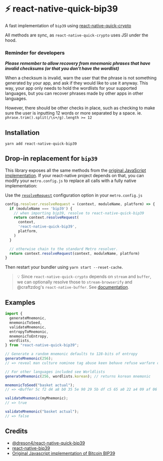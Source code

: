 # ⚡️ react-native-quick-bip39

A fast implementation of `bip39` using [react-native-quick-crypto](https://github.com/margelo/react-native-quick-crypto)

All methods are sync, as `react-native-quick-crypto` uses JSI under the hood.

### Reminder for developers

**_Please remember to allow recovery from mnemonic phrases that have invalid checksums (or that you don't have the wordlist)_**

When a checksum is invalid, warn the user that the phrase is not something generated by your app, and ask if they would like to use it anyway. This way, your app only needs to hold the wordlists for your supported languages, but you can recover phrases made by other apps in other languages.

However, there should be other checks in place, such as checking to make sure the user is inputting 12 words or more separated by a space. ie. `phrase.trim().split(/\s+/g).length >= 12`

## Installation

```
yarn add react-native-quick-bip39
```

## Drop-in replacement for `bip39`

This library exposes all the same methods from the [original JavaScript implementation](https://github.com/bitcoinjs/bip39). If your react-native project depends on that, you can modify your `metro.config.js` to replace all calls with a fully native implementation:

Use the [`resolveRequest`](https://facebook.github.io/metro/docs/resolution#resolverequest-customresolver) configuration option in your `metro.config.js`

```js
config.resolver.resolveRequest = (context, moduleName, platform) => {
  if (moduleName === 'bip39') {
    // when importing bip39, resolve to react-native-quick-bip39
    return context.resolveRequest(
      context,
      'react-native-quick-bip39',
      platform,
    )
  }

  // otherwise chain to the standard Metro resolver.
  return context.resolveRequest(context, moduleName, platform)
}
```

Then restart your bundler using `yarn start --reset-cache`.

> 💡 Since `react-native-quick-crypto` depends on `stream` and `buffer`, we can optionally resolve those to `stream-browserify` and @craftzdog's `react-native-buffer`. See [documentation](https://github.com/margelo/react-native-quick-crypto).

## Examples

```js
import {
  generateMnemonic,
  mnemonicToSeed,
  validateMnemonic,
  entropyToMnemonic,
  mnemonicToEntropy,
  wordlists,
} from "react-native-quick-bip39";

// Generate a random mnemonic defaults to 128-bits of entropy
generateMnemonic(256);
// => reveal man culture nominee tag abuse keen behave refuse warfare crisp thunder valve knock unique try fold energy torch news thought access hawk table

// For other languages included see Worldlists
generateMnemonic(256, wordlists.korean); // returns korean mnemonic

mnemonicToSeed("basket actual");
// => <Buffer 5c f2 d4 a8 b0 35 5e 90 29 5b df c5 65 a0 22 a4 09 af 06 3d 53 65 bb 57 bf 74 d9 52 8f 49 4b fa 44 00 f5 3d 83 49 b8 0f da e4 40 82 d7 f9 54 1e 1d ba 2b ...>

validateMnemonic(myMnemonic);
// => true

validateMnemonic("basket actual");
// => false
```

## Credits

- [@dreson4/react-native-quick-bip39](https://github.com/dreson4/react-native-quick-bip39)
- [react-native-bip39](https://github.com/novalabio/react-native-bip39)
- [Original Javascript implementation of Bitcoin BIP39](https://github.com/bitcoinjs/bip39)
